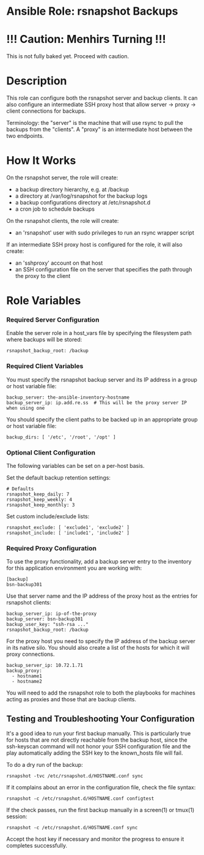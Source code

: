 # Ansible Role: rsnapshot Backups

# !!! Caution: Menhirs Turning !!!

This is not fully baked yet. Proceed with caution.

# Description

This role can configure both the rsnapshot server and backup clients. It can
also configure an intermediate SSH proxy host that allow server -> proxy ->
client connections for backups.

Terminology: the "server" is the machine that will use rsync to pull the
backups from the "clients". A "proxy" is an intermediate host between the two
endpoints.

# How It Works

On the rsnapshot server, the role will create:

  - a backup directory hierarchy, e.g. at /backup
  - a directory at /var/log/rsnapshot for the backup logs
  - a backup configurations directory at /etc/rsnapshot.d
  - a cron job to schedule backups

On the rsnapshot clients, the role will create:

  - an 'rsnapshot' user with sudo privileges to run an rsync wrapper script

If an intermediate SSH proxy host is configured for the role, it will also create:

  - an 'sshproxy' account on that host
  - an SSH configuration file on the server that specifies the path through the proxy to the client

# Role Variables

### Required Server Configuration

Enable the server role in a host_vars file by specifying the filesystem path
where backups will be stored:

```
rsnapshot_backup_root: /backup
```

### Required Client Variables

You must specify the rsnapshot backup server and its IP address in a group or
host variable file:

```
backup_server: the-ansible-inventory-hostname
backup_server_ip: ip.add.re.ss  # This will be the proxy server IP when using one
```

You should specify the client paths to be backed up in an appropriate group or 
host variable file:

```
backup_dirs: [ '/etc', '/root', '/opt' ]
```

### Optional Client Configuration

The following variables can be set on a per-host basis.

Set the default backup retention settings:

```
# Defaults
rsnapshot_keep_daily: 7
rsnapshot_keep_weekly: 4
rsnapshot_keep_monthly: 3
```

Set custom include/exclude lists:

```
rsnapshot_exclude: [ 'exclude1', 'exclude2' ]
rsnapshot_include: [ 'include1', 'include2' ]
```

### Required Proxy Configuration

To use the proxy functionality, add a backup server entry to the inventory for
this application environment you are working with:

```
[backup]
bsn-backup301
```

Use that server name and the IP address of the proxy host as the entries for 
rsnapshot clients:

```
backup_server_ip: ip-of-the-proxy
backup_server: bsn-backup301
backup_user_key: "ssh-rsa ..."
rsnapshot_backup_root: /backup
```

For the proxy host you need to specify the IP address of the backup server in
its native silo. You should also create a list of the hosts for which it will
proxy connections.

```
backup_server_ip: 10.72.1.71
backup_proxy:
  - hostname1
  - hostname2
```

You will need to add the rsnapshot role to both the playbooks for machines
acting as proxies and those that are backup clients.

## Testing and Troubleshooting Your Configuration

It's a good idea to run your first backup manually. This is particularly true
for hosts that are not directly reachable from the backup host, since the
ssh-keyscan command will not honor your SSH configuration file and the play
automatically adding the SSH key to the known_hosts file will fail.

To do a dry run of the backup:

```
rsnapshot -tvc /etc/rsnapshot.d/HOSTNAME.conf sync
```

If it complains about an error in the configuration file, check the file syntax:

```
rsnapshot -c /etc/rsnapshot.d/HOSTNAME.conf configtest
```

If the check passes, run the first backup manually in a screen(1) or tmux(1)
session:

```
rsnapshot -c /etc/rsnapshot.d/HOSTNAME.conf sync
```

Accept the host key if necessary and monitor the progress to ensure it
completes successfully.
